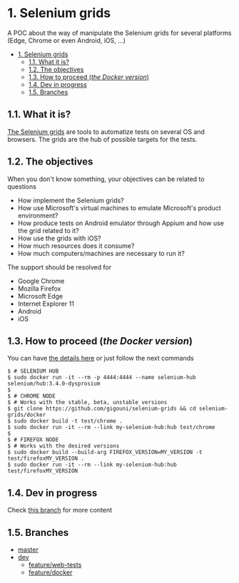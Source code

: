 # 1. Selenium grids

A POC about the way of manipulate the Selenium grids for several platforms (Edge, Chrome or even Android, iOS, ...)

<!-- TOC -->

- [1. Selenium grids](#1-selenium-grids)
    - [1.1. What it is?](#11-what-it-is)
    - [1.2. The objectives](#12-the-objectives)
    - [1.3. How to proceed (_the Docker version_)](#13-how-to-proceed-_the-docker-version_)
    - [1.4. Dev in progress](#14-dev-in-progress)
    - [1.5. Branches](#15-branches)

<!-- /TOC -->

## 1.1. What it is?

[The Selenium grids](http://www.seleniumhq.org/projects/grid/) are tools to automatize tests on several OS and browsers. The grids are the hub of possible targets for the tests.

## 1.2. The objectives

When you don't know something, your objectives can be related to questions

* How implement the Selenium grids?
* How use Microsoft's virtual machines to emulate Microsoft's product environment?
* How produce tests on Android emulator through Appium and how use the grid related to it?
* How use the grids with iOS?
* How much resources does it consume?
* How much computers/machines are necessary to run it?

The support should be resolved for

* Google Chrome
* Mozilla Firefox
* Microsoft Edge
* Internet Explorer 11
* Android
* iOS

## 1.3. How to proceed (_the Docker version_)

You can have [the details here](./docker/README.md) or just follow the next commands

```shell
$ # SELENIUM HUB
$ sudo docker run -it --rm -p 4444:4444 --name selenium-hub selenium/hub:3.4.0-dysprosium
$ 
$ # CHROME NODE
$ # Works with the stable, beta, unstable versions
$ git clone https://github.com/gigouni/selenium-grids && cd selenium-grids/docker
$ sudo docker build -t test/chrome .
$ sudo docker run -it --rm --link my-selenium-hub:hub test/chrome
$ 
$ # FIREFOX NODE
$ # Works with the desired versions
$ sudo docker build --build-arg FIREFOX_VERSION=MY_VERSION -t test/firefoxMY_VERSION .
$ sudo docker run -it --rm --link my-selenium-hub:hub test/firefoxMY_VERSION
```

## 1.4. Dev in progress

Check [this branch](../dev/README.md) for more content

## 1.5. Branches

* [master](./README.md)
* [dev](../dev/README.md)
    * [feature/web-tests](../feature/web-tests/README.md)
    * [feature/docker](../feature/docker/README.md)
